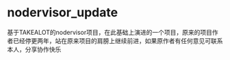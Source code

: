 # nodervisor_update
基于TAKEALOT的nodervisor项目，在此基础上演进的一个项目，原来的项目作者已经停更两年，站在原来项目的肩膀上继续前进，如果原作者有任何意见可联系本人，分享协作快乐
